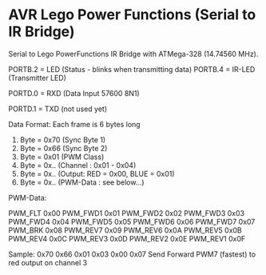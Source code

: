 AVR Lego Power Functions (Serial to IR Bridge)
==============

Serial to Lego PowerFunctions IR Bridge with ATMega-328 (14.74560 MHz).

PORTB.2 = LED (Status - blinks when transmitting data)
PORTB.4 = IR-LED (Transmitter LED)

PORTD.0 = RXD (Data Input 57600 8N1)

PORTD.1 = TXD (not used yet)

Data Format:
Each frame is 6 bytes long

1. Byte = 0x70 (Sync Byte 1)
2. Byte = 0x66 (Sync Byte 2)
3. Byte = 0x01 (PWM Class)
4. Byte = 0x.. (Channel : 0x01 - 0x04)
5. Byte = 0x.. (Output: RED = 0x00, BLUE = 0x01)
6. Byte = 0x.. (PWM-Data : see below...)

PWM-Data:

PWM_FLT 0x00
PWM_FWD1 0x01
PWM_FWD2 0x02
PWM_FWD3 0x03
PWM_FWD4 0x04
PWM_FWD5 0x05
PWM_FWD6 0x06
PWM_FWD7 0x07
PWM_BRK  0x08
PWM_REV7 0x09
PWM_REV6 0x0A
PWM_REV5 0x0B
PWM_REV4 0x0C
PWM_REV3 0x0D
PWM_REV2 0x0E
PWM_REV1 0x0F


Sample:
0x70 0x66 0x01 0x03 0x00 0x07 
Send Forward PWM7 (fastest) to red output on channel 3
